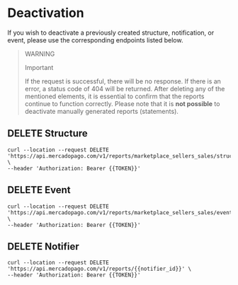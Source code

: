 # Deactivation

If you wish to deactivate a previously created structure, notification, or event, please use the corresponding endpoints listed below.

> WARNING
>
> Important
>
> If the request is successful, there will be no response. If there is an error, a status code of 404 will be returned. After deleting any of the mentioned elements, it is essential to confirm that the reports continue to function correctly. Please note that it is **not possible** to deactivate manually generated reports (statements).

## DELETE Structure

```curl
curl --location --request DELETE 'https://api.mercadopago.com/v1/reports/marketplace_sellers_sales/structures/{{structure_id}}' \
--header 'Authorization: Bearer {{TOKEN}}' 
```

## DELETE Event

```curl
curl --location --request DELETE 'https://api.mercadopago.com/v1/reports/marketplace_sellers_sales/events/{{event_id}}' \
--header 'Authorization: Bearer {{TOKEN}}' 
```

## DELETE Notifier

```curl
curl --location --request DELETE 'https://api.mercadopago.com/v1/reports/{{notifier_id}}' \
--header 'Authorization: Bearer {{TOKEN}}' 
``````